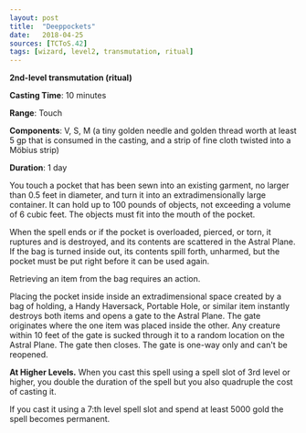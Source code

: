 ```yaml
---
layout: post
title:  "Deeppockets"
date:   2018-04-25
sources: [TCToS.42]
tags: [wizard, level2, transmutation, ritual]
---
```


**2nd-level transmutation (ritual)**

**Casting Time**: 10 minutes

**Range**: Touch

**Components**: V, S, M (a tiny golden needle and golden thread worth at least 5 gp that is consumed in the casting, and a strip of fine cloth twisted into a Möbius strip)

**Duration**: 1 day

You touch a pocket that has been sewn into an existing garment, no larger than 0.5 feet in diameter, and turn it into an extradimensionally large container. It can hold up to 100 pounds of objects, not exceeding a volume of 6 cubic feet. The objects must fit into the mouth of the pocket.

When the spell ends or if the pocket is overloaded, pierced, or torn, it ruptures and is destroyed, and its contents are scattered in the Astral Plane. If the bag is turned inside out, its contents spill forth, unharmed, but the pocket must be put right before it can be used again.

Retrieving an item from the bag requires an action.

Placing the pocket inside inside an extradimensional space created by a bag of holding, a Handy Haversack, Portable Hole, or similar item instantly destroys both items and opens a gate to the Astral Plane. The gate originates where the one item was placed inside the other. Any creature within 10 feet of the gate is sucked through it to a random location on the Astral Plane. The gate then closes. The gate is one-way only and can't be reopened.

**At Higher Levels.** When you cast this spell using a spell slot of 3rd level or higher, you double the duration of the spell but you also quadruple the cost of casting it.

If you cast it using a 7:th level spell slot and spend at least 5000 gold the spell becomes permanent.